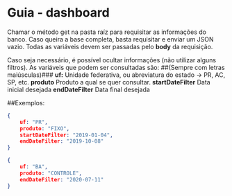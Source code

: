# Guia - dashboard

Chamar o método get na pasta raíz para requisitar as informações do banco. Caso queira a base completa, basta requisitar e enviar um JSON vazio.
Todas as variáveis devem ser passadas pelo **body** da requisição.

Caso seja necessário, é possível ocultar informações (não utilizar alguns filtros).
As variáveis que podem ser consultadas são:
##(Sempre com letras maiúsculas)###
**uf:** Unidade federativa, ou abreviatura do estado -> PR, AC, SP, etc.
**produto** Produto a qual se quer consultar.
**startDateFilter** Data inicial desejada
**endDateFilter** Data final desejada

##Exemplos:
```JSON
{
    uf: "PR",
    produto: "FIXO",
    startDateFilter: "2019-01-04",
    endDateFilter: "2019-10-08"
}
```

```JSON
{
    uf: "BA",
    produto: "CONTROLE",
    endDateFilter: "2020-07-11"
}
```
